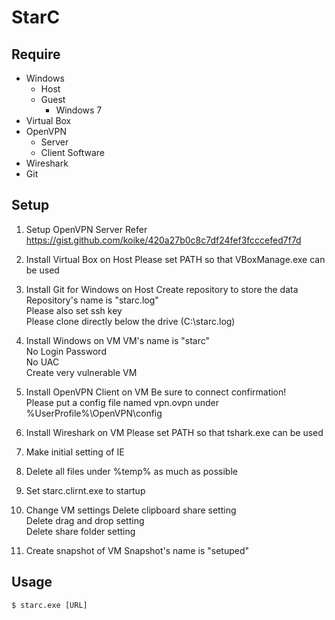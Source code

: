 # StarC

## Require
- Windows
  - Host
  - Guest
    - Windows 7
- Virtual Box
- OpenVPN
  - Server
  - Client Software
- Wireshark
- Git

## Setup
1. Setup OpenVPN Server
Refer https://gist.github.com/koike/420a27b0c8c7df24fef3fcccefed7f7d  

2. Install Virtual Box on Host
Please set PATH so that VBoxManage.exe can be used  

3. Install Git for Windows on Host
Create repository to store the data  
Repository's name is "starc.log"  
Please also set ssh key  
Please clone directly below the drive (C:\starc.log)  

4. Install Windows on VM
VM's name is "starc"  
No Login Password  
No UAC  
Create very vulnerable VM  

5. Install OpenVPN Client on VM
Be sure to connect confirmation!  
Please put a config file named vpn.ovpn under %UserProfile%\OpenVPN\config  

6. Install Wireshark on VM
Please set PATH so that tshark.exe can be used  

7. Make initial setting of IE

8. Delete all files under %temp% as much as possible

9. Set starc.clirnt.exe to startup

10. Change VM settings
Delete clipboard share setting  
Delete drag and drop setting  
Delete share folder setting  

11. Create snapshot of VM
Snapshot's name is "setuped"  

## Usage
```
$ starc.exe [URL]
```
